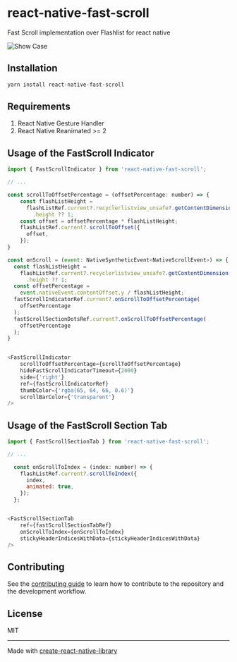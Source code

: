 # react-native-fast-scroll

Fast Scroll implementation over Flashlist for react native

![Show Case](./doc/assets/showcase.gif)

## Installation

```sh
yarn install react-native-fast-scroll
```

## Requirements

1. React Native Gesture Handler
2. React Native Reanimated >= 2

## Usage of the FastScroll Indicator

```js
import { FastScrollIndicator } from 'react-native-fast-scroll';

// ...

const scrollToOffsetPercentage = (offsetPercentage: number) => {
    const flashListHeight =
      flashListRef.current?.recyclerlistview_unsafe?.getContentDimension()
        .height ?? 1;
    const offset = offsetPercentage * flashListHeight;
    flashListRef.current?.scrollToOffset({
      offset,
    });
}

const onScroll = (event: NativeSyntheticEvent<NativeScrollEvent>) => {
  const flashListHeight =
    flashListRef.current?.recyclerlistview_unsafe?.getContentDimension()
      .height ?? 1;
  const offsetPercentage =
    event.nativeEvent.contentOffset.y / flashListHeight;
  fastScrollIndicatorRef.current?.onScrollToOffsetPercentage(
    offsetPercentage
  );
  fastScrollSectionDotsRef.current?.onScrollToOffsetPercentage(
    offsetPercentage
  );
}


<FastScrollIndicator
    scrollToOffsetPercentage={scrollToOffsetPercentage}
    hideFastScrollIndicatorTimeout={2000}
    side={'right'}
    ref={fastScrollIndicatorRef}
    thumbColor={'rgba(65, 64, 66, 0.6)'}
    scrollBarColor={'transparent'}
/>
```

## Usage of the FastScroll Section Tab

```js
import { FastScrollSectionTab } from 'react-native-fast-scroll';

// ...

  const onScrollToIndex = (index: number) => {
    flashListRef.current?.scrollToIndex({
      index,
      animated: true,
    });
  };


<FastScrollSectionTab
    ref={fastScrollSectionTabRef}
    onScrollToIndex={onScrollToIndex}
    stickyHeaderIndicesWithData={stickyHeaderIndicesWithData}
/>
```

## Contributing

See the [contributing guide](CONTRIBUTING.md) to learn how to contribute to the repository and the development workflow.

## License

MIT

---

Made with [create-react-native-library](https://github.com/callstack/react-native-builder-bob)
